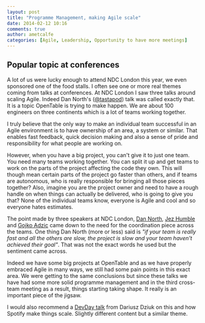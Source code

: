 ```yaml
---
layout: post
title: "Programme Management, making Agile scale"
date: 2014-02-12 10:16
comments: true
author: ametcalfe
categories: [Agile, Leadership, Opportunity to have more meetings]
---
```

Popular topic at conferences
----------------------------
A lot of us were lucky enough to attend NDC London this year, we even sponsored one of the food stalls. I often see one or more real themes coming from talks at conferences. At NDC London I saw three talks around scaling Agile. Indeed Dan North's ([@tastapod]) talk was called exactly that. It is a topic OpenTable is trying to make happen. We are about 100 engineers on three continents which is a lot of teams working together.

I truly believe that the only way to make an individual team successful in an Agile environment is to have ownership of an area, a system or similar. That enables fast feedback, quick decision making and also a sense of pride and responsibility for what people are working on.

However, when you have a big project, you can't give it to just one team. You need many teams working together. You can split it up and get teams to work on the parts of the project affecting the code they own. This will though mean certain parts of the project go faster than others, and if teams are autonomous, who is really responsible for bringing all those pieces together? Also, imagine you are the project owner and need to have a rough handle on when things can actually be delivered, who is going to give you that? None of the individual teams know, everyone is Agile and cool and so everyone hates estimates.

The point made by three speakers at NDC London, [Dan North], [Jez Humble] and [Gojko Adzic] came down to the need for the coordination piece across the teams. One thing Dan North (more or less) said is _"if your team is really fast and all the others are slow, the project is slow and your team haven't achieved their goal"_. That was not the exact words he used but the sentiment came across. 

Indeed we have some big projects at OpenTable and as we have properly embraced Agile in many ways, we still had some pain points in this exact area. We were getting to the same conclusions but since these talks we have had some more solid programme management and in the third cross-team meeting as a result, things starting taking shape. It really is an important piece of the jigsaw.

I would also recommend a [DevDay talk] from Dariusz Dziuk on this and how Spotify make things scale. Slightly different content but a similar theme.

[@tastapod]:https://twitter.com/tastapod
[Dan North]:https://twitter.com/tastapod
[Jez Humble]:https://twitter.com/jezhumble
[Gojko Adzic]:https://twitter.com/gojkoadzic
[DevDay talk]:http://www.youtube.com/watch?v=ILP1pJAuT9c&list=PLBMFXMTB7U74NdDghygvBaDcp67owVUUF&feature=c4-overview-vl